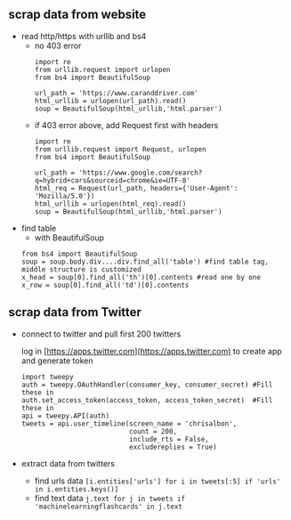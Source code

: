## scrap data from website
* read http/https with urllib and bs4
  - no 403 error
    ```
    import re
    from urllib.request import urlopen
    from bs4 import BeautifulSoup

    url_path = 'https://www.caranddriver.com'
    html_urllib = urlopen(url_path).read()
    soup = BeautifulSoup(html_urllib,'html.parser')
    ```
  - if 403 error above, add Request first with headers
    ```
    import re
    from urllib.request import Request, urlopen
    from bs4 import BeautifulSoup

    url_path = 'https://www.google.com/search?q=hybrid+cars&sourceid=chrome&ie=UTF-8'
    html_req = Request(url_path, headers={'User-Agent': 'Mozilla/5.0'})
    html_urllib = urlopen(html_req).read()
    soup = BeautifulSoup(html_urllib,'html.parser')
    ```
* find table
  - with BeautifulSoup
  ```
  from bs4 import BeautifulSoup
  soup = soup.body.div....div.find_all('table') #find table tag, middle structure is customized
  x_head = soup[0].find_all('th')[0].contents #read one by one
  x_row = soup[0].find_all('td')[0].contents
  ```



## scrap data from Twitter
* connect to twitter and pull first 200 twitters

  log in [https://apps.twitter.com](https://apps.twitter.com) to create app and generate token
  ```
  import tweepy
  auth = tweepy.OAuthHandler(consumer_key, consumer_secret) #Fill these in
  auth.set_access_token(access_token, access_token_secret)  #Fill these in
  api = tweepy.API(auth)
  tweets = api.user_timeline(screen_name = 'chrisalbon', 
                             count = 200, 
                             include_rts = False, 
                             excludereplies = True)
  ```

* extract data from twitters
  
  * find urls data `[i.entities['urls'] for i in tweets[:5] if 'urls' in i.entities.keys()]`
  * find text data `j.text for j in tweets if 'machinelearningflashcards' in j.text`